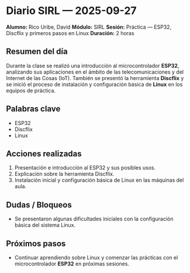 # Diario SIRL — 2025-09-27

**Alumno:** Rico Uribe, David
**Módulo:** SIRL
**Sesión:** Práctica — ESP32, Discflix y primeros pasos en Linux
**Duración:** 2 horas

## Resumen del día

Durante la clase se realizó una introducción al microcontrolador **ESP32**, analizando sus aplicaciones en el ámbito de las telecomunicaciones y del Internet de las Cosas (IoT).
También se presentó la herramienta **Discflix** y se inició el proceso de instalación y configuración básica de **Linux** en los equipos de práctica.

## Palabras clave

* ESP32
* Discflix
* Linux

## Acciones realizadas

1. Presentación e introducción al ESP32 y sus posibles usos.
2. Explicación sobre la herramienta Discflix.
3. Instalación inicial y configuración básica de Linux en las máquinas del aula.

## Dudas / Bloqueos

* Se presentaron algunas dificultades iniciales con la configuración básica del sistema Linux.

## Próximos pasos

* Continuar aprendiendo sobre Linux y comenzar las prácticas con el microcontrolador **ESP32** en próximas sesiones.
